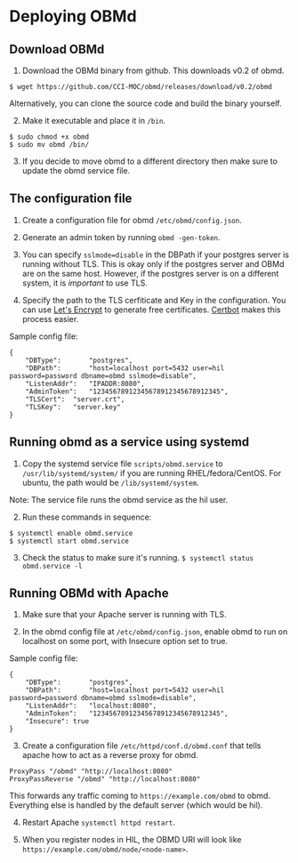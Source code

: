# Deploying OBMd

## Download OBMd

1. Download the OBMd binary from github. This downloads v0.2 of obmd.

`$ wget https://github.com/CCI-MOC/obmd/releases/download/v0.2/obmd`

Alternatively, you can clone the source code and build the binary yourself.

2. Make it executable and place it in `/bin`.

```
$ sudo chmod +x obmd
$ sudo mv obmd /bin/
```

3. If you decide to move obmd to a different directory then make sure to update
the obmd service file.

## The configuration file

1. Create a configuration file for obmd `/etc/obmd/config.json`.

2. Generate an admin token by running `obmd -gen-token`.

3. You can specify `sslmode=disable` in the DBPath if your postgres server is
running without TLS. This is okay only if the postgres server and OBMd are on
the same host. However, if the postgres server is on a different system, it is
*important* to use TLS.

4. Specify the path to the TLS cerfiticate and Key in the configuration.
You can use [Let's Encrypt](https://letsencrypt.org/)  to generate free certificates.
[Certbot](https://certbot.eff.org/) makes this process easier.

Sample config file:
```
{
	"DBType":     	"postgres",
	"DBPath":     	"host=localhost port=5432 user=hil password=password dbname=obmd sslmode=disable",
	"ListenAddr": 	"IPADDR:8080",
	"AdminToken": 	"12345678912345678912345678912345",
	"TLSCert":	"server.crt",
	"TLSKey":	"server.key"
}
```

## Running obmd as a service using systemd

1. Copy the systemd service file `scripts/obmd.service` to `/usr/lib/systemd/system/`
if you are running RHEL/fedora/CentOS. For ubuntu, the path
would be `/lib/systemd/system`.

Note: The service file runs the obmd service as the hil user.

2. Run these commands in sequence:

```
$ systemctl enable obmd.service
$ systemctl start obmd.service
```

3. Check the status to make sure it's running.
`$ systemctl status obmd.service -l`

## Running OBMd with Apache

1. Make sure that your Apache server is running with TLS.

2. In the obmd config file at `/etc/obmd/config.json`, enable obmd to run on
localhost on some port, with Insecure option set to true.

Sample config file:
```
{
	"DBType":     	"postgres",
	"DBPath":     	"host=localhost port=5432 user=hil password=password dbname=obmd sslmode=disable",
	"ListenAddr": 	"localhost:8080",
	"AdminToken": 	"12345678912345678912345678912345",
	"Insecure":	true
}
```

3. Create a configuration file `/etc/httpd/conf.d/obmd.conf` that tells apache
how to act as a reverse proxy for obmd.

```
ProxyPass "/obmd" "http://localhost:8080"
ProxyPassReverse "/obmd" "http://localhost:8080"
```

This forwards any traffic coming to `https://example.com/obmd` to obmd.
Everything else is handled by the default server (which would be hil).

4. Restart Apache `systemctl httpd restart`.

4. When you register nodes in HIL, the OBMD URI will look like
`https://example.com/obmd/node/<node-name>`.

